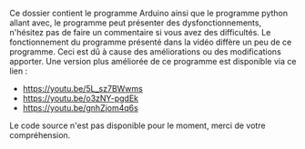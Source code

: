 Ce dossier contient le programme Arduino ainsi que le programme python allant avec, le programme peut présenter des dysfonctionnements, n'hésitez pas de faire un commentaire si vous avez des difficultés.
Le fonctionnement du programme présenté dans la vidéo diffère un peu de ce programme. Ceci est dû à cause des améliorations ou des modifications apporter. 
Une version plus améliorée de ce programme est disponible via ce lien : 

* https://youtu.be/5L_sz7BWwms
* https://youtu.be/o3zNY-pgdEk
* https://youtu.be/gnhZjom4q6s

Le code source n'est pas disponible pour le moment, merci de votre compréhension.
